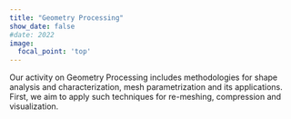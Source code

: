 ```yaml
---
title: "Geometry Processing"
show_date: false
#date: 2022
image:
  focal_point: 'top'
---
```


Our activity on Geometry Processing includes methodologies for shape analysis and characterization, mesh parametrization and its applications. First, we aim to apply such techniques for re-meshing, compression and visualization. 

